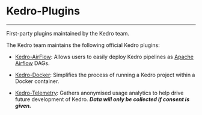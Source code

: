 # Kedro-Plugins
---

First-party plugins maintained by the Kedro team. 

The Kedro team maintains the following official Kedro plugins:

* [Kedro-AirFlow](https://github.com/kedro-org/kedro-plugins/tree/main/kedro-airflow): Allows users to easily deploy Kedro pipelines as [Apache Airflow](https://github.com/apache/airflow) DAGs.
  
* [Kedro-Docker](https://github.com/kedro-org/kedro-plugins/tree/main/kedro-docker): Simplifies the process of running a Kedro project within a Docker container.
  
* [Kedro-Telemetry](https://github.com/kedro-org/kedro-plugins/tree/main/kedro-telemetry): Gathers anonymised usage analytics to help drive future development of Kedro. ***Data will only be collected if consent is given.***
